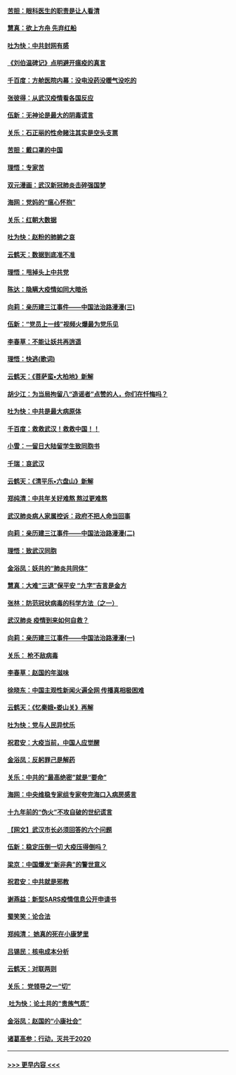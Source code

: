 #### [苦胆：眼科医生的职责是让人看清](../pages/nsc993/n11853840.md?t=02090333) 
#### [慧真：欲上方舟 先弃红船](../pages/nsc993/n11853483.md?t=02090333) 
#### [吐为快：中共封网有感](../pages/nsc993/n11852575.md?t=02090333) 
#### [《刘伯温碑记》点明避开瘟疫的真言](../pages/nsc993/n11852128.md?t=02090333) 
#### [千百度：方舱医院内幕：没电没药没暖气没吃的](../pages/nsc993/n11850211.md?t=02090333) 
#### [张彼得：从武汉疫情看各国反应](../pages/nsc993/n11850102.md?t=02090333) 
#### [伍新：无神论是最大的阴毒谎言](../pages/nsc993/n11846129.md?t=02090333) 
#### [关乐：石正丽的性命赌注其实是空头支票](../pages/nsc993/n11846109.md?t=02090333) 
#### [苦胆：戴口罩的中国](../pages/nsc993/n11845576.md?t=02090333) 
#### [理悟：专家苦](../pages/nsc993/n11845564.md?t=02090333) 
#### [双元漫画：武汉新冠肺炎击碎强国梦](../pages/nsc993/n11843320.md?t=02090333) 
#### [海网：党妈的“瘟心怀抱”](../pages/nsc993/n11840740.md?t=02090333) 
#### [关乐：红朝大数据](../pages/nsc993/n11840675.md?t=02090333) 
#### [吐为快：赵粉的肺腑之哀](../pages/nsc993/n11840618.md?t=02090333) 
#### [云鹤天：数据到底准不准](../pages/nsc993/n11840325.md?t=02090333) 
#### [理悟：甩掉头上中共党](../pages/nsc993/n11838826.md?t=02090333) 
#### [陈达：隐瞒大疫情如同大暗杀](../pages/nsc993/n11838771.md?t=02090333) 
#### [向莉：亲历建三江事件——中国法治路漫漫(三)](../pages/nsc993/n11831825.md?t=02090333) 
#### [伍新：“党员上一线”视频火爆最为党乐见](../pages/nsc993/n11838200.md?t=02090333) 
#### [李春草：不能让妖共再逍遥](../pages/nsc993/n11838102.md?t=02090333) 
#### [理悟：快逃(歌词)](../pages/nsc993/n11838083.md?t=02090333) 
#### [云鹤天：《菩萨蛮▪大柏地》新解](../pages/nsc993/n11838059.md?t=02090333) 
#### [胡少江：为当局拘留八“造谣者”点赞的人，你们在忏悔吗？](../pages/nsc993/n11836801.md?t=02090333) 
#### [吐为快：中共是最大病原体](../pages/nsc993/n11836748.md?t=02090333) 
#### [千百度：救救武汉！救救中国！！](../pages/nsc993/n11836145.md?t=02090333) 
#### [小雪：一留日大陆留学生致同胞书](../pages/nsc993/n11834624.md?t=02090333) 
#### [千瑞：哀武汉](../pages/nsc993/n11833647.md?t=02090333) 
#### [云鹤天：《清平乐▪六盘山》新解](../pages/nsc993/n11833611.md?t=02090333) 
#### [郑纯清：中共年关好难熬 熬过更难熬](../pages/nsc993/n11833489.md?t=02090333) 
#### [武汉肺炎病人家属控诉：政府不把人命当回事](../pages/nsc993/n11833205.md?t=02090333) 
#### [向莉：亲历建三江事件——中国法治路漫漫(二)](../pages/nsc993/n11829102.md?t=02090333) 
#### [理悟：致武汉同胞](../pages/nsc993/n11831522.md?t=02090333) 
#### [金浴凤：妖共的“肺炎共同体”](../pages/nsc993/n11829448.md?t=02090333) 
#### [慧真：大难“三退”保平安 “九字”吉言是金方](../pages/nsc993/n11829501.md?t=02090333) 
#### [张林：防范冠状病毒的科学方法（之一）](../pages/nsc993/n11828618.md?t=02090333) 
#### [武汉肺炎 疫情到来如何自救？](../pages/nsc993/n11827632.md?t=02090333) 
#### [向莉：亲历建三江事件——中国法治路漫漫(一)](../pages/nsc993/n11827190.md?t=02090333) 
#### [关乐： 枪不敌病毒](../pages/nsc993/n11826746.md?t=02090333) 
#### [李春草：赵国的年滋味](../pages/nsc993/n11826321.md?t=02090333) 
#### [徐晓东：中国主观性新闻火遍全网 传播真相极困难](../pages/nsc993/n11826508.md?t=02090333) 
#### [云鹤天：《忆秦娥▪娄山关》再解](../pages/nsc993/n11824682.md?t=02090333) 
#### [吐为快：党与人民异忧乐](../pages/nsc993/n11824660.md?t=02090333) 
#### [祝君安：大疫当前，中国人应觉醒](../pages/nsc993/n11821946.md?t=02090333) 
#### [金浴凤：反躬罪己是解药](../pages/nsc993/n11820280.md?t=02090333) 
#### [关乐：中共的“最高绝密”就是“要命”](../pages/nsc993/n11816946.md?t=02090333) 
#### [海网：中央维稳专家组专家夸完海口入病房感言](../pages/nsc993/n11815138.md?t=02090333) 
#### [十九年前的“伪火”不攻自破的世纪谎言](../pages/nsc993/n11813238.md?t=02090333) 
#### [【网文】武汉市长必须回答的六个问题](../pages/nsc993/n11813848.md?t=02090333) 
#### [伍新：稳定压倒一切 大疫压得倒吗？](../pages/nsc993/n11812634.md?t=02090333) 
#### [梁京：中国爆发“新非典”的警世意义](../pages/nsc993/n11812554.md?t=02090333) 
#### [祝君安：中共就是邪教](../pages/nsc993/n11812431.md?t=02090333) 
#### [谢燕益：新型SARS疫情信息公开申请书](../pages/nsc993/n11808840.md?t=02090333) 
#### [蜀笑笑：论合法](../pages/nsc993/n11808064.md?t=02090333) 
#### [郑纯清： 她真的死在小康梦里](../pages/nsc993/n11806623.md?t=02090333) 
#### [吕锡民：核电成本分析](../pages/nsc993/n11806284.md?t=02090333) 
#### [云鹤天：对联两则](../pages/nsc993/n11805957.md?t=02090333) 
#### [关乐： 党领导之一“切”](../pages/nsc993/n11804505.md?t=02090333) 
#### [ 吐为快：论土共的“贵族气质”](../pages/nsc993/n11804490.md?t=02090333) 
#### [金浴凤：赵国的“小康社会”](../pages/nsc993/n11804452.md?t=02090333) 
#### [诸葛高参：行动，灭共于2020](../pages/nsc993/n11804120.md?t=02090333) 

----
#### [ >>> 更早内容 <<< ](../indexes/nsc993-earlier.md)

